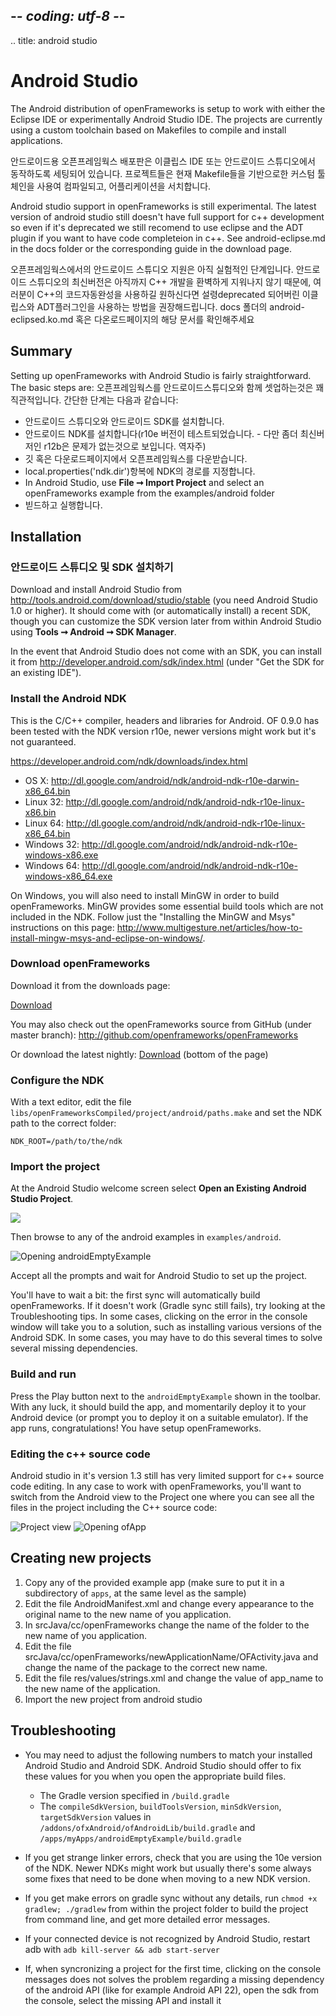 ## -*- coding: utf-8 -*-
.. title: android studio

Android Studio
==============

The Android distribution of openFrameworks is setup to work with either the Eclipse IDE or experimentally Android Studio IDE. The projects are currently using a custom toolchain based on Makefiles to compile and install applications.

안드로이드용 오픈프레임웍스 배포판은 이클립스 IDE 또는 안드로이드 스튜디오에서 동작하도록 세팅되어 있습니다. 프로젝트들은 현재 Makefile들을 기반으로한  커스텀 툴체인을 사용여 컴파일되고, 어플리케이션을 서치합니다.

Android studio support in openFrameworks is still experimental. The latest version of android studio still doesn't have full support for c++ development so even if it's deprecated we still recomend to use eclipse and the ADT plugin if you want to have code completeion in c++. See android-eclipse.md in the docs folder or the corresponding guide in the download page.

오픈프레임웍스에서의 안드로이드 스튜디오 지원은 아직 실험적인 단계입니다. 안드로이드 스튜디오의 최신버전은 아직까지 C++ 개발을 환벽하게 지워나지 않기 때문에, 여러분이 C++의 코드자동완성을 사용하길 원하신다면 설령deprecated 되어버린 이클립스와 ADT플러그인을 사용하는 방법을  권장해드립니다. docs 폴더의 android-eclipsed.ko.md 혹은 다온로드페이지의 해당 문서를 확인해주세요

Summary
-------

Setting up openFrameworks with Android Studio is fairly straightforward. The basic steps are:
오픈프레임웍스를 안드로이드스튜디오와 함께 셋업하는것은 꽤 직관적입니다. 간단한 단계는 다음과 같습니다:

- 안드로이드 스튜디오와 안드로이드 SDK를 설치합니다.
- 안드로이드 NDK를 설치합니다(r10e 버전이 테스트되었습니다. - 다만 좀더 최신버저인 r12b은 문제가 없는것으로 보입니다. 역자주)
- 깃 혹은 다운로드페이지에서 오픈프레임웍스를 다운받습니다.
- local.properties('ndk.dir')항복에 NDK의 경로를 지정합니다.
- In Android Studio, use **File ➞ Import Project** and select an openFrameworks example from the examples/android folder
- 빋드하고 실행합니다.

Installation
------------

<h3> 안드로이드 스튜디오 및 SDK 설치하기</h3>

Download and install Android Studio from http://tools.android.com/download/studio/stable (you need Android Studio 1.0 or higher). It should come with (or automatically install) a recent SDK, though you can customize the SDK version later from within Android Studio using **Tools ➞ Android ➞ SDK Manager**.

In the event that Android Studio does not come with an SDK, you can install it from http://developer.android.com/sdk/index.html (under "Get the SDK for an existing IDE").

<h3>Install the Android NDK</h3>

This is the C/C++ compiler, headers and libraries for Android. OF 0.9.0 has been tested with the NDK version r10e, newer versions might work but it's not guaranteed.

https://developer.android.com/ndk/downloads/index.html

- OS X: http://dl.google.com/android/ndk/android-ndk-r10e-darwin-x86_64.bin
- Linux 32: http://dl.google.com/android/ndk/android-ndk-r10e-linux-x86.bin
- Linux 64: http://dl.google.com/android/ndk/android-ndk-r10e-linux-x86_64.bin
- Windows 32: http://dl.google.com/android/ndk/android-ndk-r10e-windows-x86.exe
- Windows 64: http://dl.google.com/android/ndk/android-ndk-r10e-windows-x86_64.exe

On Windows, you will also need to install MinGW in order to build openFrameworks. MinGW provides some essential build tools which are not included in the NDK. Follow just the "Installing the MinGW and Msys" instructions on this page: http://www.multigesture.net/articles/how-to-install-mingw-msys-and-eclipse-on-windows/.

<h3>Download openFrameworks</h3>

Download it from the downloads page:

[Download](/download)

You may also check out the openFrameworks source from GitHub (under master branch): http://github.com/openframeworks/openFrameworks

Or download the latest nightly:
[Download](/download) (bottom of the page)

<h3>Configure the NDK</h3>

With a text editor, edit the file `libs/openFrameworksCompiled/project/android/paths.make` and set the NDK path to the correct folder:

    NDK_ROOT=/path/to/the/ndk

<h3>Import the project</h3>

At the Android Studio welcome screen select **Open an Existing Android Studio Project**.

![](open-existing-project.png)

Then browse to any of the android examples in `examples/android`.

![Opening androidEmptyExample](androidEmptyExample.png)

Accept all the prompts and wait for Android Studio to set up the project.

You'll have to wait a bit: the first sync will automatically build openFrameworks. If it doesn't work (Gradle sync still fails), try looking at the Troubleshooting tips.  In some cases, clicking on the error in the console window will take you to a solution, such as installing various versions of the Android SDK.  In some cases, you may have to do this several times to solve several missing dependencies.

<h3>Build and run</h3>

Press the Play button next to the `androidEmptyExample` shown in the toolbar. With any luck, it should build the app, and momentarily deploy it to your Android device (or prompt you to deploy it on a suitable emulator). If the app runs, congratulations! You have setup openFrameworks.

<h3>Editing the c++ source code</h3>

Android studio in it's version 1.3 still has very limited support for c++ source code editing. In any case to work with openFrameworks, you'll want to switch from the Android view to the Project one where you can see all the files in the project including the C++ source code:

![Project view](projectview.png)
![Opening ofApp](ofApp.png)

Creating new projects
--------------------

1. Copy any of the provided example app (make sure to put it in a subdirectory of `apps`, at the same level as the sample)
2. Edit the file AndroidManifest.xml and change every appearance to the original name to the new name of you application.
3. In srcJava/cc/openFrameworks change the name of the folder to the new name of you application.
4. Edit the file srcJava/cc/openFrameworks/newApplicationName/OFActivity.java and change the name of the package to the correct new name.
5. Edit the file res/values/strings.xml and change the value of app_name to the new name of the application.
6. Import the new project from android studio

Troubleshooting
--------------

- You may need to adjust the following numbers to match your installed Android Studio and Android SDK. Android Studio should offer to fix these values for you when you open the appropriate build files.

    - The Gradle version specified in `/build.gradle`
    - The `compileSdkVersion`, `buildToolsVersion`, `minSdkVersion`, `targetSdkVersion` values
        in `/addons/ofxAndroid/ofAndroidLib/build.gradle` and `/apps/myApps/androidEmptyExample/build.gradle`

- If you get strange linker errors, check that you are using the 10e version of the NDK. Newer NDKs might work but usually there's some always some fixes that need to be done when moving to a new NDK version.

- If you get make errors on gradle sync without any details, run `chmod +x gradlew; ./gradlew` from within the project folder to build the project from command line, and get more detailed error messages.

- If your connected device is not recognized by Android Studio, restart adb
  with `adb kill-server && adb start-server`

- If, when syncronizing a project for the first time, clicking on the console
  messages does not solves the problem regarding a missing dependency of the
  android API (like for example Android API 22), open the sdk from the console,
   select the missing API and install it
